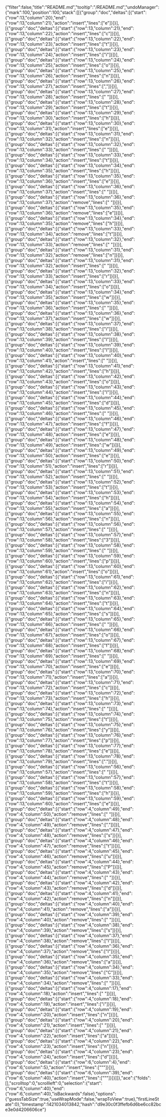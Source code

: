 {"filter":false,"title":"README.md","tooltip":"/README.md","undoManager":{"mark":100,"position":100,"stack":[[{"group":"doc","deltas":[{"start":{"row":13,"column":20},"end":{"row":13,"column":21},"action":"insert","lines":["e"]}]}],[{"group":"doc","deltas":[{"start":{"row":13,"column":21},"end":{"row":13,"column":22},"action":"insert","lines":["c"]}]}],[{"group":"doc","deltas":[{"start":{"row":13,"column":22},"end":{"row":13,"column":23},"action":"insert","lines":["t"]}]}],[{"group":"doc","deltas":[{"start":{"row":13,"column":23},"end":{"row":13,"column":24},"action":"insert","lines":["i"]}]}],[{"group":"doc","deltas":[{"start":{"row":13,"column":24},"end":{"row":13,"column":25},"action":"insert","lines":["o"]}]}],[{"group":"doc","deltas":[{"start":{"row":13,"column":25},"end":{"row":13,"column":26},"action":"insert","lines":["n"]}]}],[{"group":"doc","deltas":[{"start":{"row":13,"column":26},"end":{"row":13,"column":27},"action":"insert","lines":[","]}]}],[{"group":"doc","deltas":[{"start":{"row":13,"column":27},"end":{"row":13,"column":28},"action":"insert","lines":[" "]}]}],[{"group":"doc","deltas":[{"start":{"row":13,"column":28},"end":{"row":13,"column":29},"action":"insert","lines":["t"]}]}],[{"group":"doc","deltas":[{"start":{"row":13,"column":29},"end":{"row":13,"column":30},"action":"insert","lines":["h"]}]}],[{"group":"doc","deltas":[{"start":{"row":13,"column":30},"end":{"row":13,"column":31},"action":"insert","lines":["e"]}]}],[{"group":"doc","deltas":[{"start":{"row":13,"column":31},"end":{"row":13,"column":32},"action":"insert","lines":["n"]}]}],[{"group":"doc","deltas":[{"start":{"row":13,"column":32},"end":{"row":13,"column":33},"action":"insert","lines":[" "]}]}],[{"group":"doc","deltas":[{"start":{"row":13,"column":33},"end":{"row":13,"column":34},"action":"insert","lines":["t"]}]}],[{"group":"doc","deltas":[{"start":{"row":13,"column":34},"end":{"row":13,"column":35},"action":"insert","lines":["h"]}]}],[{"group":"doc","deltas":[{"start":{"row":13,"column":35},"end":{"row":13,"column":36},"action":"insert","lines":["e"]}]}],[{"group":"doc","deltas":[{"start":{"row":13,"column":36},"end":{"row":13,"column":37},"action":"insert","lines":[" "]}]}],[{"group":"doc","deltas":[{"start":{"row":13,"column":36},"end":{"row":13,"column":37},"action":"remove","lines":[" "]}]}],[{"group":"doc","deltas":[{"start":{"row":13,"column":35},"end":{"row":13,"column":36},"action":"remove","lines":["e"]}]}],[{"group":"doc","deltas":[{"start":{"row":13,"column":34},"end":{"row":13,"column":35},"action":"remove","lines":["h"]}]}],[{"group":"doc","deltas":[{"start":{"row":13,"column":33},"end":{"row":13,"column":34},"action":"remove","lines":["t"]}]}],[{"group":"doc","deltas":[{"start":{"row":13,"column":32},"end":{"row":13,"column":33},"action":"remove","lines":[" "]}]}],[{"group":"doc","deltas":[{"start":{"row":13,"column":31},"end":{"row":13,"column":32},"action":"remove","lines":["n"]}]}],[{"group":"doc","deltas":[{"start":{"row":13,"column":31},"end":{"row":13,"column":32},"action":"insert","lines":[" "]}]}],[{"group":"doc","deltas":[{"start":{"row":13,"column":32},"end":{"row":13,"column":33},"action":"insert","lines":["r"]}]}],[{"group":"doc","deltas":[{"start":{"row":13,"column":33},"end":{"row":13,"column":34},"action":"insert","lines":["o"]}]}],[{"group":"doc","deltas":[{"start":{"row":13,"column":34},"end":{"row":13,"column":35},"action":"insert","lines":["w"]}]}],[{"group":"doc","deltas":[{"start":{"row":13,"column":35},"end":{"row":13,"column":36},"action":"insert","lines":[" "]}]}],[{"group":"doc","deltas":[{"start":{"row":13,"column":36},"end":{"row":13,"column":37},"action":"insert","lines":["w"]}]}],[{"group":"doc","deltas":[{"start":{"row":13,"column":37},"end":{"row":13,"column":38},"action":"insert","lines":["i"]}]}],[{"group":"doc","deltas":[{"start":{"row":13,"column":38},"end":{"row":13,"column":39},"action":"insert","lines":["l"]}]}],[{"group":"doc","deltas":[{"start":{"row":13,"column":39},"end":{"row":13,"column":40},"action":"insert","lines":["l"]}]}],[{"group":"doc","deltas":[{"start":{"row":13,"column":40},"end":{"row":13,"column":41},"action":"insert","lines":[" "]}]}],[{"group":"doc","deltas":[{"start":{"row":13,"column":41},"end":{"row":13,"column":42},"action":"insert","lines":["h"]}]}],[{"group":"doc","deltas":[{"start":{"row":13,"column":42},"end":{"row":13,"column":43},"action":"insert","lines":["o"]}]}],[{"group":"doc","deltas":[{"start":{"row":13,"column":43},"end":{"row":13,"column":44},"action":"insert","lines":["l"]}]}],[{"group":"doc","deltas":[{"start":{"row":13,"column":44},"end":{"row":13,"column":45},"action":"insert","lines":["d"]}]}],[{"group":"doc","deltas":[{"start":{"row":13,"column":45},"end":{"row":13,"column":46},"action":"insert","lines":[" "]}]}],[{"group":"doc","deltas":[{"start":{"row":13,"column":46},"end":{"row":13,"column":47},"action":"insert","lines":["f"]}]}],[{"group":"doc","deltas":[{"start":{"row":13,"column":47},"end":{"row":13,"column":48},"action":"insert","lines":["e"]}]}],[{"group":"doc","deltas":[{"start":{"row":13,"column":48},"end":{"row":13,"column":49},"action":"insert","lines":["w"]}]}],[{"group":"doc","deltas":[{"start":{"row":13,"column":49},"end":{"row":13,"column":50},"action":"insert","lines":["e"]}]}],[{"group":"doc","deltas":[{"start":{"row":13,"column":50},"end":{"row":13,"column":51},"action":"insert","lines":["r"]}]}],[{"group":"doc","deltas":[{"start":{"row":13,"column":51},"end":{"row":13,"column":52},"action":"insert","lines":[" "]}]}],[{"group":"doc","deltas":[{"start":{"row":13,"column":52},"end":{"row":13,"column":53},"action":"insert","lines":["t"]}]}],[{"group":"doc","deltas":[{"start":{"row":13,"column":53},"end":{"row":13,"column":54},"action":"insert","lines":["h"]}]}],[{"group":"doc","deltas":[{"start":{"row":13,"column":54},"end":{"row":13,"column":55},"action":"insert","lines":["a"]}]}],[{"group":"doc","deltas":[{"start":{"row":13,"column":55},"end":{"row":13,"column":56},"action":"insert","lines":["n"]}]}],[{"group":"doc","deltas":[{"start":{"row":13,"column":56},"end":{"row":13,"column":57},"action":"insert","lines":[" "]}]}],[{"group":"doc","deltas":[{"start":{"row":13,"column":57},"end":{"row":13,"column":58},"action":"insert","lines":["3"]}]}],[{"group":"doc","deltas":[{"start":{"row":13,"column":58},"end":{"row":13,"column":59},"action":"insert","lines":[" "]}]}],[{"group":"doc","deltas":[{"start":{"row":13,"column":59},"end":{"row":13,"column":60},"action":"insert","lines":["p"]}]}],[{"group":"doc","deltas":[{"start":{"row":13,"column":60},"end":{"row":13,"column":61},"action":"insert","lines":["o"]}]}],[{"group":"doc","deltas":[{"start":{"row":13,"column":61},"end":{"row":13,"column":62},"action":"insert","lines":["i"]}]}],[{"group":"doc","deltas":[{"start":{"row":13,"column":62},"end":{"row":13,"column":63},"action":"insert","lines":["n"]}]}],[{"group":"doc","deltas":[{"start":{"row":13,"column":63},"end":{"row":13,"column":64},"action":"insert","lines":["t"]}]}],[{"group":"doc","deltas":[{"start":{"row":13,"column":64},"end":{"row":13,"column":65},"action":"insert","lines":["s"]}]}],[{"group":"doc","deltas":[{"start":{"row":13,"column":65},"end":{"row":13,"column":66},"action":"insert","lines":[" "]}]}],[{"group":"doc","deltas":[{"start":{"row":13,"column":66},"end":{"row":13,"column":67},"action":"insert","lines":["o"]}]}],[{"group":"doc","deltas":[{"start":{"row":13,"column":67},"end":{"row":13,"column":68},"action":"insert","lines":["f"]}]}],[{"group":"doc","deltas":[{"start":{"row":13,"column":68},"end":{"row":13,"column":69},"action":"insert","lines":[" "]}]}],[{"group":"doc","deltas":[{"start":{"row":13,"column":69},"end":{"row":13,"column":70},"action":"insert","lines":["e"]}]}],[{"group":"doc","deltas":[{"start":{"row":13,"column":70},"end":{"row":13,"column":71},"action":"insert","lines":["a"]}]}],[{"group":"doc","deltas":[{"start":{"row":13,"column":71},"end":{"row":13,"column":72},"action":"insert","lines":["c"]}]}],[{"group":"doc","deltas":[{"start":{"row":13,"column":72},"end":{"row":13,"column":73},"action":"insert","lines":["h"]}]}],[{"group":"doc","deltas":[{"start":{"row":13,"column":73},"end":{"row":13,"column":74},"action":"insert","lines":[" "]}]}],[{"group":"doc","deltas":[{"start":{"row":13,"column":74},"end":{"row":13,"column":75},"action":"insert","lines":["t"]}]}],[{"group":"doc","deltas":[{"start":{"row":13,"column":75},"end":{"row":13,"column":76},"action":"insert","lines":["y"]}]}],[{"group":"doc","deltas":[{"start":{"row":13,"column":76},"end":{"row":13,"column":77},"action":"insert","lines":["p"]}]}],[{"group":"doc","deltas":[{"start":{"row":13,"column":77},"end":{"row":13,"column":78},"action":"insert","lines":["e"]}]}],[{"group":"doc","deltas":[{"start":{"row":13,"column":78},"end":{"row":13,"column":79},"action":"insert","lines":["."]}]}],[{"group":"doc","deltas":[{"start":{"row":13,"column":56},"end":{"row":13,"column":57},"action":"insert","lines":[" "]}]}],[{"group":"doc","deltas":[{"start":{"row":13,"column":57},"end":{"row":13,"column":58},"action":"insert","lines":["t"]}]}],[{"group":"doc","deltas":[{"start":{"row":13,"column":58},"end":{"row":13,"column":59},"action":"insert","lines":["h"]}]}],[{"group":"doc","deltas":[{"start":{"row":13,"column":59},"end":{"row":13,"column":60},"action":"insert","lines":["e"]}]}],[{"group":"doc","deltas":[{"start":{"row":4,"column":49},"end":{"row":4,"column":50},"action":"remove","lines":[" "]}]}],[{"group":"doc","deltas":[{"start":{"row":4,"column":48},"end":{"row":4,"column":49},"action":"remove","lines":["."]}]}],[{"group":"doc","deltas":[{"start":{"row":4,"column":47},"end":{"row":4,"column":48},"action":"remove","lines":["s"]}]}],[{"group":"doc","deltas":[{"start":{"row":4,"column":46},"end":{"row":4,"column":47},"action":"remove","lines":["t"]}]}],[{"group":"doc","deltas":[{"start":{"row":4,"column":45},"end":{"row":4,"column":46},"action":"remove","lines":["u"]}]}],[{"group":"doc","deltas":[{"start":{"row":4,"column":44},"end":{"row":4,"column":45},"action":"remove","lines":["P"]}]}],[{"group":"doc","deltas":[{"start":{"row":4,"column":43},"end":{"row":4,"column":44},"action":"remove","lines":[" "]}]}],[{"group":"doc","deltas":[{"start":{"row":4,"column":42},"end":{"row":4,"column":43},"action":"remove","lines":["d"]}]}],[{"group":"doc","deltas":[{"start":{"row":4,"column":41},"end":{"row":4,"column":42},"action":"remove","lines":["n"]}]}],[{"group":"doc","deltas":[{"start":{"row":4,"column":40},"end":{"row":4,"column":41},"action":"remove","lines":["a"]}]}],[{"group":"doc","deltas":[{"start":{"row":4,"column":39},"end":{"row":4,"column":40},"action":"remove","lines":[" "]}]}],[{"group":"doc","deltas":[{"start":{"row":4,"column":38},"end":{"row":4,"column":39},"action":"remove","lines":["s"]}]}],[{"group":"doc","deltas":[{"start":{"row":4,"column":37},"end":{"row":4,"column":38},"action":"remove","lines":["l"]}]}],[{"group":"doc","deltas":[{"start":{"row":4,"column":36},"end":{"row":4,"column":37},"action":"remove","lines":["l"]}]}],[{"group":"doc","deltas":[{"start":{"row":4,"column":35},"end":{"row":4,"column":36},"action":"remove","lines":["a"]}]}],[{"group":"doc","deltas":[{"start":{"row":4,"column":34},"end":{"row":4,"column":35},"action":"remove","lines":["C"]}]}],[{"group":"doc","deltas":[{"start":{"row":4,"column":33},"end":{"row":4,"column":34},"action":"remove","lines":[" "]}]}],[{"group":"doc","deltas":[{"start":{"row":4,"column":17},"end":{"row":4,"column":18},"action":"insert","lines":[" "]}]}],[{"group":"doc","deltas":[{"start":{"row":4,"column":18},"end":{"row":4,"column":19},"action":"insert","lines":["i"]}]}],[{"group":"doc","deltas":[{"start":{"row":4,"column":19},"end":{"row":4,"column":20},"action":"insert","lines":["n"]}]}],[{"group":"doc","deltas":[{"start":{"row":4,"column":20},"end":{"row":4,"column":21},"action":"insert","lines":[" "]}]}],[{"group":"doc","deltas":[{"start":{"row":4,"column":21},"end":{"row":4,"column":22},"action":"insert","lines":["a"]}]}],[{"group":"doc","deltas":[{"start":{"row":4,"column":22},"end":{"row":4,"column":23},"action":"insert","lines":["n"]}]}],[{"group":"doc","deltas":[{"start":{"row":4,"column":23},"end":{"row":4,"column":24},"action":"insert","lines":["d"]}]}],[{"group":"doc","deltas":[{"start":{"row":6,"column":4},"end":{"row":6,"column":5},"action":"insert","lines":["\""]}]}],[{"group":"doc","deltas":[{"start":{"row":6,"column":39},"end":{"row":6,"column":40},"action":"insert","lines":["\""]}]}]]},"ace":{"folds":[],"scrolltop":0,"scrollleft":0,"selection":{"start":{"row":6,"column":40},"end":{"row":6,"column":40},"isBackwards":false},"options":{"guessTabSize":true,"useWrapMode":false,"wrapToView":true},"firstLineState":0},"timestamp":1421034013842,"hash":"d9e30c0f3ffefb6d6be6cc82bce3e0d4206606ce"}